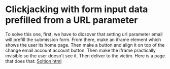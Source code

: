 # Clickjacking with form input data prefilled from a URL parameter
To solve this one, first, we have to dicsover that setting url parameter email will prefill the submission form. From there, make an iframe element which shows the user its home page. 
Then make a button and align it on top of the change email account account button.
Then make the iframe practically invisible so the user doesn't see it.
Then deliver to the victim. Here is a page that does that:
[Soltion html](./assets/Clickjacking%20with%20form%20input%20data%20prefilled%20from%20a%20URL%20parameter.html)
